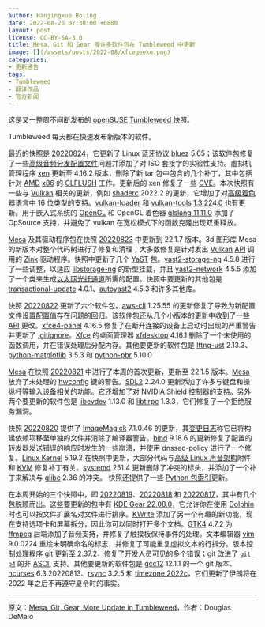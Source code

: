 ```yaml
---
author: Hanjingxue Boling
date: 2022-08-26 07:30:00 +0800
layout: post
license: CC-BY-SA-3.0
title: Mesa、Git 和 Gear 等许多软件包在 Tumbleweed 中更新
image: [](/assets/posts/2022-08/xfcegeeko.png)
categories:
- 更新通告
tags:
- Tumbleweed
- 翻译作品
- 官方新闻
---
```


这是又一整周不间断发布的 [openSUSE](https://get.opensuse.org/) [Tumbleweed](https://get.opensuse.org/tumbleweed/) 快照。

Tumbleweed 每天都在快速发布新版本的软件。

最近的快照是 [20220824](https://lists.opensuse.org/archives/list/factory@lists.opensuse.org/thread/RVJAKRVM2CT6KI5I3IIQ6POXQ43HSJST/)，它更新了 Linux 蓝牙协议 [bluez](http://www.bluez.org/) 5.65；该软件包修复了一些[高级音频分发配置文件](https://en.wikipedia.org/wiki/List_of_Bluetooth_profiles#Advanced_Audio_Distribution_Profile_(A2DP))问题并添加了对 ISO 套接字的实验性支持。虚拟机管理程序 [xen](https://xenproject.org/) 更新至 4.16.2 版本，删除了新 tar 包中包含的几个补丁，其中包括针对 [AMD](https://www.amd.com/en) [x86](https://en.wikipedia.org/wiki/X86-64) 的 [CLFLUSH](https://www.felixcloutier.com/x86/clflush) 工作。更新后的 xen 修复了一些 [CVE](https://en.wikipedia.org/wiki/Common_Vulnerabilities_and_Exposures)。本次快照有一些与 [Vulkan](https://www.vulkan.org/) 相关的更新，例如 [shaderc](https://github.com/google/shaderc) 2022.2 的更新，它增加了对[高级着色器语言](https://en.wikipedia.org/wiki/High-Level_Shader_Language)中 16 位类型的支持。[vulkan-loader](https://vulkan.lunarg.com/doc/sdk/1.3.224.0/windows/release_notes.html) 和 [vulkan-tools 1.3.224.0](https://vulkan.lunarg.com/doc/sdk/1.3.224.0/windows/release_notes.html) 也有更新。用于嵌入式系统的 [OpenGL](https://www.opengl.org//) 和 OpenGL 着色器 [glslang 11.11.0](https://github.com/KhronosGroup/glslang) 添加了 OpSource 支持，并避免了 vulkan 在宽松模式下的函数克隆出现双重释放。

[Mesa](https://www.mesa3d.org/) 及其驱动程序包在快照 [20220823](https://lists.opensuse.org/archives/list/factory@lists.opensuse.org/thread/UWSUT4HJV4O3EAIOOK2ZGWEKF2GKY7TX/) 中更新到 22.1.7 版本。3d 图形库 Mesa 的新版本对整个代码树进行了修复和清理；大多数修复是针对发出 [Vulkan](https://www.vulkan.org/) [API](https://en.wikipedia.org/wiki/API) 调用的 [Zink](https://docs.mesa3d.org/drivers/zink.html) 驱动程序。快照中更新了几个 [YaST](https://yast.opensuse.org/) 包。[yast2-storage-ng](https://github.com/yast/yast-storage-ng) 4.5.8 进行了一些调整，以适应 [libstorage-ng](https://github.com/openSUSE/libstorage-ng) 的新型挂载，并且 [yast2-network](https://github.com/yast/yast-network) 4.5.5 添加了一个类来生成[以太网光纤通道](https://en.wikipedia.org/wiki/Fibre_Channel_over_Ethernet)所需的配置。快照中要更新的其他包是 [transactional-update](https://github.com/openSUSE/transactional-update) 4.0.1、[autoyast2](https://github.com/yast/yast-autoinstallation) 4.5.3 和许多其他库。

快照 [20220822](https://lists.opensuse.org/archives/list/factory@lists.opensuse.org/thread/EFHGJPJS6U776UTKDDJR3QAORBKNGDCV/) 更新了六个软件包。[aws-cli](https://github.com/aws/aws-cli) 1.25.55 的更新修复了导致为新配置文件设置配置值存在问题的回归。该软件包还从几个小版本的更新中收到了一些 [API](https://en.wikipedia.org/wiki/API) 更改。[xfce4-panel](https://docs.xfce.org/xfce/xfce4-panel/start/) 4.16.5 修复了在断开连接的设备上启动时出现的严重警告并更新了 [.gitignore](https://git-scm.com/docs/gitignore)。[Xfce](https://www.xfce.org/) 的桌面管理器 [xfdesktop](https://docs.xfce.org/xfce/xfdesktop/start) 4.16.1 删除了一个未使用的函数调用，并在错误处理后分配内存。其他要更新的软件包是 [lttng-ust](https://lttng.org/) 2.13.3、[python-matplotlib](https://matplotlib.org/stable/users/installing/index.html) 3.5.3 和 [python-pbr](https://pypi.org/project/pbr/) 5.10.0

[Mesa](https://www.mesa3d.org/) 在快照 [20220821](https://lists.opensuse.org/archives/list/factory@lists.opensuse.org/thread/3XLGQUH3JWVR2BSHGSETF3XPQI7U6MNO/) 中进行了本周的首次更新，更新至 22.1.5 版本。[Mesa](https://www.mesa3d.org/) 放弃了未处理的 [hwconfig](http://osr507doc.xinuos.com/en/man/html.C/hwconfig.C.html) 键的警告。[SDL2](https://github.com/libsdl-org/SDL) 2.24.0 更新添加了许多与键盘和操纵杆等输入设备相关的功能。它还增加了对 [NVIDIA](https://www.nvidia.com/) Shield 控制器的支持。另外两个要更新的软件包是 [libevdev](https://www.freedesktop.org/wiki/Software/libevdev/) 1.13.0 和 [libtirpc](http://git.linux-nfs.org/?p=steved/libtirpc.git;a=summary) 1.3.3，它们修复了一个拒绝服务漏洞。

快照 [20220820](https://lists.opensuse.org/archives/list/factory@lists.opensuse.org/thread/IYJNHUDCVYUEACPW6I37IQR54JL7SSDL/) 提供了 [ImageMagick](https://imagemagick.org/) 7.1.0.46 的更新，其[变更日志](https://github.com/ImageMagick/Website/blob/main/ChangeLog.md)称它已将构建依赖项移至单独的文件并消除了编译器警告。[bind](https://bind9.readthedocs.io/) 9.18.6 的更新修复了配置的转发器发送错误的响应时发生的一些崩溃，并使用 dnssec-policy 进行了一个修复。[Linux Kernel](https://www.kernel.org/) 5.19.2 在快照中更新，大部分代码与[高级 Linux 声音架构](https://en.wikipedia.org/wiki/Advanced_Linux_Sound_Architecture)附件和 [KVM](https://www.linux-kvm.org/page/Main_Page) 修复补丁有关。[systemd](https://freedesktop.org/wiki/Software/systemd/) 251.4 更新删除了冲突的标头，并添加了一个补丁来解决与 [glibc](https://www.gnu.org/software/libc/) 2.36 的冲突。 快照还提供了一些 [Python 包索引](https://pypi.org/)更新。

在本周开始的三个快照中，即 [20220819](https://lists.opensuse.org/archives/list/factory@lists.opensuse.org/thread/EVQ3VTX4QNVPCNLOJQ7SKCWGL7O6TUGG/)、[20220818](https://lists.opensuse.org/archives/list/factory@lists.opensuse.org/thread/IRBUJJSBL25KCJFRMSDMRKJ47LKQUFKZ/) 和 [20220817](https://lists.opensuse.org/archives/list/factory@lists.opensuse.org/thread/QFQEQDFEGADRPMWLYWUCHUC7CVLG5JZ6/)，其中有几个包脱颖而出。这些要更新的包中有 [KDE Gear 22.08.0](https://kde.org/announcements/gear/22.08.0/)，它允许你在使用 [Dolphin](https://apps.kde.org/dolphin/) 时也可以按文件扩展名对文件进行排序。[KWrite](https://apps.kde.org/kwrite/) 添加了另一个有趣的新功能，现在支持选项卡和屏幕拆分，因此你可以同时打开多个文档。[GTK4](https://www.gtk.org/) 4.7.2 为 [ffmpeg](https://www.ffmpeg.org/) 后端添加了音频支持，并修复了触摸板保持事件的处理。文本编辑器 [vim](https://www.vim.org/) 9.0.0224 重绘未明确命名的标志，并修复了可能重复虚拟文本的行拆分。版本控制处理程序 [git](https://git-scm.com/downloads) 更新至 2.37.2，修复了开发人员可见的多个错误；git 改进了 [`git p4`](https://git-scm.com/docs/git-p4) 的非 [ASCII](https://en.wikipedia.org/wiki/ASCII) 支持。其他要更新的软件包是 [gcc12](https://gcc.gnu.org/) 12.1.1 的一个 git 版本、[ncurses](https://en.wikipedia.org/wiki/Ncurses) 6.3.20220813、[rsync](https://rsync.samba.org/) 3.2.5 和 [timezone 2022c](https://www.iana.org/time-zones)，它们更新了伊朗将在 2022 年之后不再遵守夏令时的事实。

------

原文：[Mesa, Git, Gear, More Update in Tumbleweed](https://news.opensuse.org/2022/08/26/mesa-git-gear-more-update-in-tw/)，作者：Douglas DeMaio